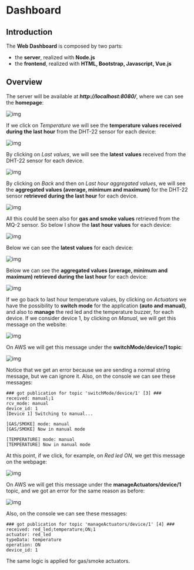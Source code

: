 # Dashboard

## Introduction
The **Web Dashboard** is composed by two parts:

- the **server**, realized with **Node.js**
- the **frontend**, realized with **HTML, Bootstrap, Javascript, Vue.js**

## Overview

The server will be available at ***http://localhost:8080/***, where we can see the **homepage**:

![img](https://github.com/IvanGiacomoni/Iot-Individual-Assignments/blob/main/FirstAssignment/images/homepage.png)

If we click on *Temperature* we will see the **temperature values received during the last hour** from the DHT-22 sensor for each device:

![img](https://github.com/IvanGiacomoni/Iot-Individual-Assignments/blob/main/FirstAssignment/images/temp_last_hour_values.png)

By clicking on *Last values*, we will see the **latest values** received from the DHT-22 sensor for each device.

![img](https://github.com/IvanGiacomoni/Iot-Individual-Assignments/blob/main/FirstAssignment/images/temp_latest_values.png)

By clicking on *Back* and then on *Last hour aggregated values*, we will see the **aggregated values (average, minimum and maximum)** for the DHT-22 sensor **retrieved during the last hour** for each device.

![img](https://github.com/IvanGiacomoni/Iot-Individual-Assignments/blob/main/FirstAssignment/images/temp_aggregated.png)

All this could be seen also for **gas and smoke values** retrieved from the MQ-2 sensor. So below I show the **last hour values** for each device:

![img](https://github.com/IvanGiacomoni/Iot-Individual-Assignments/blob/main/FirstAssignment/images/gas_smoke_last_hour_values.png)

Below we can see the **latest values** for each device:

![img](https://github.com/IvanGiacomoni/Iot-Individual-Assignments/blob/main/FirstAssignment/images/gas_smoke_latest_values.png)

Below we can see the **aggregated values (average, minimum and maximum) retrieved during the last hour** for each device:

![img](https://github.com/IvanGiacomoni/Iot-Individual-Assignments/blob/main/FirstAssignment/images/gas_smoke_aggregated.png)

If we go back to last hour temperature values, by clicking on *Actuators* we have the possibility to **switch mode** for the application **(auto and manual)**, and also to **manage** the red led and the temperature buzzer, for each device. If we consider device 1, by clicking on *Manual*, we will get this message on the website:

![img](https://github.com/IvanGiacomoni/Iot-Individual-Assignments/blob/main/FirstAssignment/images/switchToManual.png)

On AWS we will get this message under the **switchMode/device/1 topic**:

![img](https://github.com/IvanGiacomoni/Iot-Individual-Assignments/blob/main/FirstAssignment/images/switchMode_topic_aws.png)

Notice that we get an error because we are sending a normal string message, but we can ignore it.
Also, on the console we can see these messages:

```
### got publication for topic 'switchMode/device/1' [3] ###
received: manual;1
rcv_mode: manual
device_id: 1
[Device 1] Switching to manual...

[GAS/SMOKE] mode: manual
[GAS/SMOKE] Now in manual mode

[TEMPERATURE] mode: manual
[TEMPERATURE] Now in manual mode
```

At this point, if we click, for example, on *Red led ON*, we get this message on the webpage:

![img](https://github.com/IvanGiacomoni/Iot-Individual-Assignments/blob/main/FirstAssignment/images/red_led_ON.png)

On AWS we will get this message under the **manageActuators/device/1** topic, and we got an error for the same reason as before:

![img](https://github.com/IvanGiacomoni/Iot-Individual-Assignments/blob/main/FirstAssignment/images/manageActuators_topic_aws.png)

Also, on the console we can see these messages:

```
### got publication for topic 'manageActuators/device/1' [4] ###
received: red_led;temperature;ON;1
actuator: red_led
typeData: temperature
operation: ON
device_id: 1
```

The same logic is applied for gas/smoke actuators.
